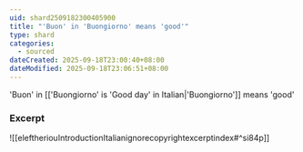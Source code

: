 ```yaml
---
uid: shard2509182300405900
title: "'Buon' in 'Buongiorno' means 'good'"
type: shard
categories:
  - sourced
dateCreated: 2025-09-18T23:00:40+08:00
dateModified: 2025-09-18T23:06:51+08:00
---
```

'Buon' in [['Buongiorno' is 'Good day' in Italian|'Buongiorno']] means 'good'

### Excerpt
![[eleftheriouIntroductionItalianignorecopyrightexcerptindex#^si84p]]